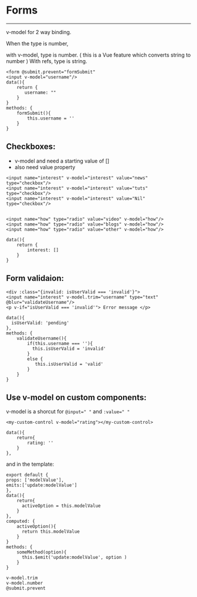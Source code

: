 # Forms

---

v-model for 2 way binding.

When the type is number,

with v-model, type is number. ( this is a Vue feature which converts string to number )
With refs, type is string.

```
<form @submit.prevent="formSubmit"
<input v-model="username"/>
data(){
    return {
       username: ""
    }
}
methods: {
    formSubmit(){
        this.username = ''
    }
}
```

## Checkboxes:

- v-model and need a starting value of []
- also need value property

```
<input name="interest" v-model="interest" value="news" type="checkbox"/>
<input name="interest" v-model="interest" value="tuts" type="checkbox"/>
<input name="interest" v-model="interest" value="Nil" type="checkbox"/>


<input name="how" type="radio" value="video" v-model="how"/>
<input name="how" type="radio" value="blogs" v-model="how"/>
<input name="how" type="radio" value="other" v-model="how"/>

data(){
    return {
        interest: []
    }
}
```

## Form validaion:

```
<div :class="{invalid: isUserValid === 'invalid'}">
<input name="interest" v-model.trim="username" type="text" @blur="validateUsername"/>
<p v-if="isUserValid === 'invalid'"> Error message </p>

data(){
  isUserValid: 'pending'
},
methods: {
    validateUsername(){
        if(this.username === ''){
          this.isUserValid = 'invalid'
        }
        else {
           this.isUserValid = 'valid'
        }
    }
}
```

## Use v-model on custom components:

v-model is a shorcut for `@input=" "` and `:value=" "`

```
<my-custom-control v-model="rating"></my-custom-control>

data(){
    return{
        rating: ''
    }
},
```

and in the template:

```
export default {
props: ['modelValue'],
emits:['update:modelValue']
},
data(){
    return{
      activeOption = this.modelValue
    }
},
computed: {
    activeOption(){
      return this.modelValue
    }
}
methods: {
    someMethod(option){
      this.$emit('update:modelValue', option )
    }
}
```

```
v-model.trim
v-model.number
@submit.prevent
```
